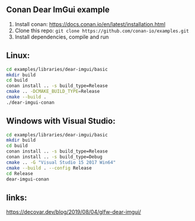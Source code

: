 ## Conan Dear ImGui example

1. Install conan: https://docs.conan.io/en/latest/installation.html
2. Clone this repo: `git clone https://github.com/conan-io/examples.git`
3. Install dependencies, compile and run


## Linux:

```bash
cd examples/libraries/dear-imgui/basic
mkdir build
cd build
conan install .. -s build_type=Release
cmake .. -DCMAKE_BUILD_TYPE=Release
cmake --build .
./dear-imgui-conan
```


## Windows with Visual Studio:

```bash
cd examples/libraries/dear-imgui/basic
mkdir build
cd build
conan install .. -s build_type=Release
conan install .. -s build_type=Debug
cmake .. -G "Visual Studio 15 2017 Win64"
cmake --build . --config Release
cd Release
dear-imgui-conan
```


## links:
https://decovar.dev/blog/2019/08/04/glfw-dear-imgui/